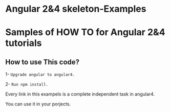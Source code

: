 # Angular 2&4 skeleton-Examples
# Samples of HOW TO  for Angular 2&4  tutorials 
## How to use This code?

   1- `Upgrade angular to angular4.`
   
   2- `Run npm install. `
   
Every link in this exampels is a complete independent task in angular4.

You can use it in your porjects. 
